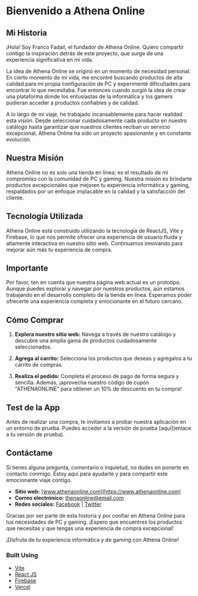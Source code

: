 # Bienvenido a Athena Online

## Mi Historia

¡Hola! Soy Franco Fadail, el fundador de Athena Online. Quiero compartir contigo la inspiración detrás de este proyecto, que surge de una experiencia significativa en mi vida.

La idea de Athena Online se originó en un momento de necesidad personal. En cierto momento de mi vida, me encontré buscando productos de alta calidad para mi propia configuración de PC y experimenté dificultades para encontrar lo que necesitaba. Fue entonces cuando surgió la idea de crear una plataforma donde los entusiastas de la informática y los gamers pudieran acceder a productos confiables y de calidad.

A lo largo de mi viaje, he trabajado incansablemente para hacer realidad esta visión. Desde seleccionar cuidadosamente cada producto en nuestro catálogo hasta garantizar que nuestros clientes reciban un servicio excepcional, Athena Online ha sido un proyecto apasionante y en constante evolución.

## Nuestra Misión

Athena Online no es solo una tienda en línea; es el resultado de mi compromiso con la comunidad de PC y gaming. Nuestra misión es brindarte productos excepcionales que mejoren tu experiencia informática y gaming, respaldados por un enfoque implacable en la calidad y la satisfacción del cliente.

## Tecnología Utilizada

Athena Online está construido utilizando la tecnología de ReactJS, Vite y Firebase, lo que nos permite ofrecer una experiencia de usuario fluida y altamente interactiva en nuestro sitio web. Continuamos innovando para mejorar aún más tu experiencia de compra.

## Importante

Por favor, ten en cuenta que nuestra página web actual es un prototipo. Aunque puedes explorar y navegar por nuestros productos, aún estamos trabajando en el desarrollo completo de la tienda en línea. Esperamos poder ofrecerte una experiencia completa y emocionante en el futuro cercano.

## Cómo Comprar

1. **Explora nuestro sitio web:** Navega a través de nuestro catálogo y descubre una amplia gama de productos cuidadosamente seleccionados.

2. **Agrega al carrito:** Selecciona los productos que deseas y agrégalos a tu carrito de compras.

3. **Realiza el pedido:** Completa el proceso de pago de forma segura y sencilla. Además, ¡aprovecha nuestro código de cupón "ATHENAONLINE" para obtener un 10% de descuento en tu compra!

## Test de la App

Antes de realizar una compra, te invitamos a probar nuestra aplicación en un entorno de prueba. Puedes acceder a la versión de prueba [aquí](enlace a tu versión de prueba).

## Contáctame

Si tienes alguna pregunta, comentario o inquietud, no dudes en ponerte en contacto conmigo. Estoy aquí para ayudarte y para compartir este emocionante viaje contigo.

- **Sitio web:** [www.athenaonline.com](https://www.athenaonline.com)
- **Correo electrónico:** [thenaonline@email.com](mailto:thenaonline@email.com)
- **Redes sociales:** [Facebook](https://www.facebook.com/AthenaOnline) | [Twitter](https://twitter.com/AthenaOnline)

Gracias por ser parte de esta historia y por confiar en Athena Online para tus necesidades de PC y gaming. ¡Espero que encuentres los productos que necesitas y que tengas una experiencia de compra excepcional!

¡Disfruta de tu experiencia informática y de gaming con Athena Online!


### Built Using
- [Vite](https://vitejs.dev/)
- [React JS](https://reactjs.org/)
- [Firebase](https://firebase.google.com/)
- [Vercel](https://vercel.com/)
